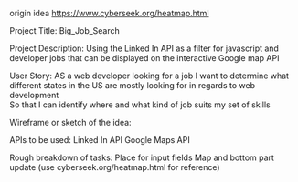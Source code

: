 
origin idea 
https://www.cyberseek.org/heatmap.html

Project Title:
Big_Job_Search

Project Description:
Using the Linked In API as a filter for javascript and developer jobs that can be displayed on the interactive Google map API

User Story:
AS a web developer looking for a job
I want to determine what different states in the US are mostly looking for in regards to web development  
So that I can identify where and what kind of job suits my set of skills

Wireframe or sketch of the idea:


APIs to be used:
Linked In API
Google Maps API

Rough breakdown of tasks:
Place for input fields Map and bottom part update (use cyberseek.org/heatmap.html for reference)
